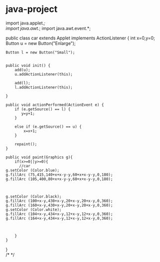 # java-project
import java.applet.*;  
import java.awt.*;
import java.awt.event.*; 

public class car extends Applet implements ActionListener {
    int x=0,y=0;
    Button u = new Button("Enlarge");
   
    Button l = new Button("Small");
   
    
    public void init() {
        add(u);
        u.addActionListener(this);
       
        add(l);
        l.addActionListener(this);
        
    }

    public void actionPerformed(ActionEvent e) {
        if (e.getSource() == l) {
           y=y+1;
        }
        
        else if (e.getSource() == u) {
            x=x+1;
        }
        
        repaint();
    }

    public void paint(Graphics g){
        if(x>=0||y>=0){
          //car
    g.setColor (Color.blue);
    g.fillArc (75,415,140+x+x-y-y,60+x+x-y-y,0,180);
    g.fillArc (105,400,80+x+x-y-y,60+x+x-y-y,0,180);

   

    g.setColor (Color.black);
    g.fillArc (100+x-y,430+x-y,20+x-y,20+x-y,0,360);
    g.fillArc (160+x-y,430+x-y,20+x-y,20+x-y,0,360);
    g.setColor (Color.white);
    g.fillArc (104+x-y,434+x-y,12+x-y,12+x-y,0,360);
    g.fillArc (164+x-y,434+x-y,12+x-y,12+x-y,0,360);              



        }
    }
}  
/* 
<applet code="car.class" width="1000" height="1000"> 
</applet> 
*/
